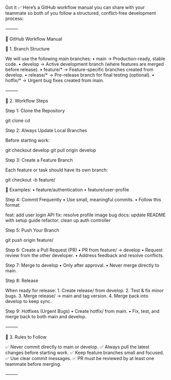 Got it ✅
Here’s a GitHub workflow manual you can share with your teammate so both of you follow a structured, conflict-free development process:

⸻

📘 GitHub Workflow Manual

🔹 1. Branch Structure

We will use the following main branches:
	•	main → Production-ready, stable code.
	•	develop → Active development branch (where features are merged before release).
	•	feature/* → Feature-specific branches created from develop.
	•	release/* → Pre-release branch for final testing (optional).
	•	hotfix/* → Urgent bug fixes created from main.

⸻

🔹 2. Workflow Steps

Step 1: Clone the Repository

git clone <repo-url>
cd <repo-name>

Step 2: Always Update Local Branches

Before starting work:

git checkout develop
git pull origin develop

Step 3: Create a Feature Branch

Each feature or task should have its own branch:

git checkout -b feature/<feature-name>

🔹 Examples:
	•	feature/authentication
	•	feature/user-profile

Step 4: Commit Frequently
	•	Use small, meaningful commits.
	•	Follow this format:

feat: add user login API
fix: resolve profile image bug
docs: update README with setup guide
refactor: clean up auth controller

Step 5: Push Your Branch

git push origin feature/<feature-name>

Step 6: Create a Pull Request (PR)
	•	PR from feature/<feature-name> → develop
	•	Request review from the other developer.
	•	Address feedback and resolve conflicts.

Step 7: Merge to develop
	•	Only after approval.
	•	Never merge directly to main.

Step 8: Release

When ready for release:
	1.	Create release/<version> from develop.
	2.	Test & fix minor bugs.
	3.	Merge release/<version> → main and tag version.
	4.	Merge back into develop to keep sync.

Step 9: Hotfixes (Urgent Bugs)
	•	Create hotfix/<bug-name> from main.
	•	Fix, test, and merge back to both main and develop.

⸻

🔹 3. Rules to Follow

✅ Never commit directly to main or develop.
✅ Always pull the latest changes before starting work.
✅ Keep feature branches small and focused.
✅ Use clear commit messages.
✅ PR must be reviewed by at least one teammate before merging.

⸻
